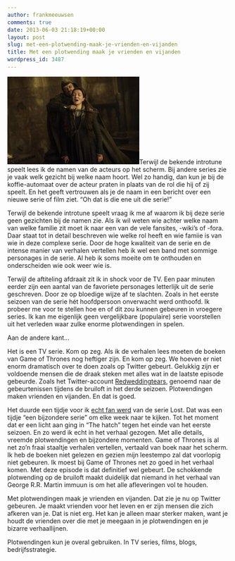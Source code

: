 ```yaml
---
author: frankmeeuwsen
comments: true
date: 2013-06-03 21:18:19+00:00
layout: post
slug: met-een-plotwending-maak-je-vrienden-en-vijanden
title: Met een plotwending maak je vrienden en vijanden
wordpress_id: 3487
---
```


![1370230638204.cached](../images/uploadimages/1370230638204.cached-300x199.jpg)Terwijl de bekende introtune speelt lees ik de namen van de acteurs op het scherm. Bij andere series zie je vaak welk gezicht bij welke naam hoort. Wel zo handig, dan kun je bij de koffie-automaat over de acteur praten in plaats van de rol die hij of zij speelt. En het geeft vertrouwen als je de naam in een bericht over een nieuwe serie of film ziet. “Oh dat is die ene uit die serie!”

Terwijl de bekende introtune speelt vraag ik me af waarom ik bij deze serie geen gezichten bij de namen zie. Als ik wil weten wie achter welke naam van welke familie zit moet ik naar een van de vele fansites, -wiki’s of -fora. Daar staat tot in detail beschreven wie welke rol heeft en wie famiie is van wie in deze complexe serie. Door de hoge kwaliteit van de serie en de intense manier van verhalen vertellen heb ik wel een band met sommige personages in de serie. Al heb ik soms moeite om te onthouden en onderscheiden wie ook weer wie is.

Terwijl de aftiteling afdraait zit ik in shock voor de TV. Een paar minuten eerder zijn een aantal van de favoriete personages letterlijk uit de serie geschreven. Door ze op bloedige wijze af te slachten. Zoals in het eerste seizoen van de serie hét hoofdpersoon onverwacht werd onthoofd. Ik probeer me voor te stellen hoe en of dit zou kunnen gebeuren in vroegere series. Ik kan me eigenlijk geen vergelijkbare (populaire) serie voorstellen uit het verleden waar zulke enorme plotwendingen in spelen.

Aan de andere kant…

Het is een TV serie. Kom op zeg. Als ik de verhalen lees moeten de boeken van Game of Thrones nog heftiger zijn. En kom op zeg. We hoeven er niet enorm dramatisch over te doen zoals op Twitter gebeurt. Gelukkig zijn er voldoende mensen die de draak steken met alles wat in de laatste episode gebeurde. Zoals het Twitter-account [Redweddingtears](https://twitter.com/redweddingtears), genoemd naar de gebeurtenissen tijdens de bruiloft in het derde seizoen. Plotwendingen maken vrienden en vijanden. En dat is goed.

Het duurde een tijdje voor ik [echt fan werd](/en-toch-blijf-ik-een-fan-van-lost/) van de serie Lost. Dat was een tijdje “een bijzondere serie” om elke week naar te kijken. Tot het moment dat er een licht aan ging in “The hatch” tegen het einde van het eerste seizoen. En zo werd ik echt in het verhaal gezogen. Met alle details, vreemde plotwendingen en bijzondere momenten.
Game of Thrones is al net zo’n fraai staaltje verhalen vertellen, vertaald van boek naar het scherm. Ik heb de boeken niet gelezen en gezien mijn leestempo zal dat voorlopig niet gebeuren. Ik moest bij Game of Thrones net zo goed in het verhaal komen. Met deze episode is dat definitief wel gebeurt. De schokkende plotwending op de bruiloft maakt duidelijk dat niemand in het verhaal van George R.R. Martin immuun is om het alle afleveringen vol te houden.

Met plotwendingen maak je vrienden en vijanden. Dat zie je nu op Twitter gebeuren. Je maakt vrienden voor het leven en er zijn mensen die zich afkeren van je. Dat is niet erg. Het kan je alleen maar sterker maken, want je houdt de vrienden over die met je meegaan in je plotwendingen en je bizarre verhaallijnen.

Plotwendingen kun je overal gebruiken. In TV series, films, blogs, bedrijfsstrategie.
